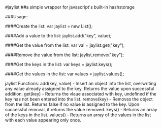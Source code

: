 #jaylist
##a simple wrapper for javascript's built-in hashstorage

###Usage:

####Create the list:
    var jaylist = new List(); 
    
####Add a value to the list:
    jaylist.add("key", value);
  
####Get the value from the list:
    var val = jaylist.get("key"); 
    
####Remove the value from the list:
    jaylist.remove("key");
    
####Get the keys in the list:
    var keys = jaylist.keys();
    
####Get the values in the list:
    var values = jaylist.values();
    
jaylist Functions:
    add(key, value)
        - Insert an object into the list, overwriting any value already assigned to the key. Returns the value upon successful addition.
    get(key)
        - Returns the vlaue associated with key, undefined if the key has not been entered into the list.
    remove(key)
        - Removes the object from the list. Returns false if no value is assigned to the key. Upon successful removal, it returns the value removed.
    keys()
        - Returns an array of the keys in the list.
    values()
        - Returns an array of the values in the list with each value appearing only once.
